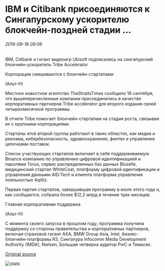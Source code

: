 # IBM и Citibank присоединяются к Сингапурскому ускорителю блокчейн-поздней стадии ...

###### 2019-09-18 09:09

IBM, Citibank и гигант видеоигр Ubisoft подписались на сингапурский блокчейн-ускоритель Tribe Accelerator.

Корпорации смешиваются с блокчейн-стартапами

(Альт-Н)

Местное новостное агентство TheStraitsTimes сообщило 18 сентября, что вышеперечисленные компании присоединились в качестве корпоративных партнеров Tribe accelerator для второго издания своей четырехмесячной программы.

В отчете Tribe помогает блокчейн-стартапам на стадии роста, связывая их с крупными корпорациями.

Стартапы этой второй группы работают в таких областях, как медиа и реклама, кибербезопасность, здравоохранение, финтех и управление цепочками поставок.

Список участвующих стартапов включает в себя поддерживаемую Binance компанию по управлению цифровой идентификацией и паролями Torus, сервис распределенных баз данных Bluzelle, медицинский стартап WhiteCoat, платформу цифровой идентификации и управления данными AID:Tech и клиента платформа управления лояльностью Aqilliz.

Первая партия стартапов, завершившая программу в июле этого года и, как сообщается, собрала более $12,2 млрд в течение трех месяцев.

Главная корпоративная поддержка

(Альт-Н)

С момента своего запуска в прошлом году, программа получила поддержку со стороны правительства и корпоративных партнеров, включая страховой гигант AXA, BMW Group Asia, Intel, бизнес-блокчейн-платформы R3, Сингапура Infocomm Media Development Authority (IMDA), Nielsen, Большая четверка аудитор PwC и Темасек.

[Original source](https://cointelegraph.com/news/ibm-and-citibank-join-singapore-late-stage-blockchain-accelerator)

![stats](https://c.statcounter.com/11760860/0/a89fa40b/1/ "stats")